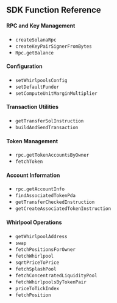 ## SDK Function Reference

#### RPC and Key Management

- `createSolanaRpc`
- `createKeyPairSignerFromBytes`
- `Rpc.getBalance`

#### Configuration

- `setWhirlpoolsConfig`
- `setDefaultFunder`
- `setComputeUnitMarginMultiplier`

#### Transaction Utilities

- `getTransferSolInstruction`
- `buildAndSendTransaction`

#### Token Management

- `rpc.getTokenAccountsByOwner`
- `fetchToken`

#### Account Information

- `rpc.getAccountInfo`
- `findAssociatedTokenPda`
- `getTransferCheckedInstruction`
- `getCreateAssociatedTokenInstruction`

#### Whirlpool Operations

- `getWhirlpoolAddress`
- `swap`
- `fetchPositionsForOwner`
- `fetchWhirlpool`
- `sqrtPriceToPrice`
- `fetchSplashPool`
- `fetchConcentratedLiquidityPool`
- `fetchWhirlpoolsByTokenPair`
- `priceToTickIndex`
- `fetchPosition`